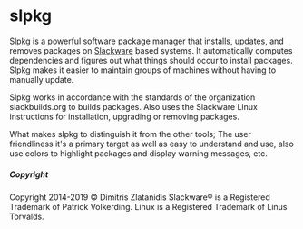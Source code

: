 # slpkg

Slpkg is a powerful software package manager that installs, updates, and removes packages on 
[Slackware](http://www.slackware.com/) based systems. It automatically computes dependencies and 
figures out what things should occur to install packages. Slpkg makes it easier to maintain groups 
of machines without having to manually update.

Slpkg works in accordance with the standards of the organization slackbuilds.org 
to builds packages. Also uses the Slackware Linux instructions for installation,
upgrading or removing packages. 

What makes slpkg to distinguish it from the other tools; The user friendliness it's a primary 
target as well as easy to understand and use, also use colors to highlight packages and 
display warning messages, etc.

##### Copyright

Copyright 2014-2019 © Dimitris Zlatanidis 
Slackware® is a Registered Trademark of Patrick Volkerding. Linux is a Registered Trademark of Linus Torvalds.
